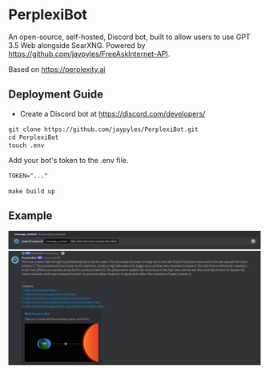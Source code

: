 # PerplexiBot

An open-source, self-hosted, Discord bot, built to allow users to use GPT 3.5 Web alongside SearXNG.
Powered by https://github.com/jaypyles/FreeAskInternet-API.

Based on https://perplexity.ai

## Deployment Guide

- Create a Discord bot at https://discord.com/developers/

```
git clone https://github.com/jaypyles/PerplexiBot.git
cd PerplexiBot
touch .env
```

Add your bot's token to the .env file.

```
TOKEN="..."
```

`make build up`

## Example
![send](https://github.com/jaypyles/PerplexiBot/blob/master/doc/send.png)
![response](https://github.com/jaypyles/PerplexiBot/blob/master/doc/response.png)
